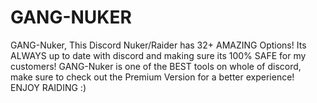# GANG-NUKER
GANG-Nuker, This Discord Nuker/Raider has 32+ AMAZING Options! Its ALWAYS up to date with discord and making sure its 100% SAFE for my customers! GANG-Nuker is one of the BEST tools on whole of discord, make sure to check out the Premium Version for a better experience! ENJOY RAIDING :) 

